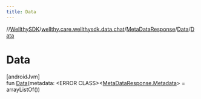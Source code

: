```yaml
---
title: Data
---
```

//[WellthySDK](../../../../index.html)/[wellthy.care.wellthysdk.data.chat](../../index.html)/[MetaDataResponse](../index.html)/[Data](index.html)/[Data](-data.html)



# Data



[androidJvm]\
fun [Data](-data.html)(metadata: &lt;ERROR CLASS&gt;&lt;[MetaDataResponse.Metadata](../-metadata/index.html)&gt; = arrayListOf())




